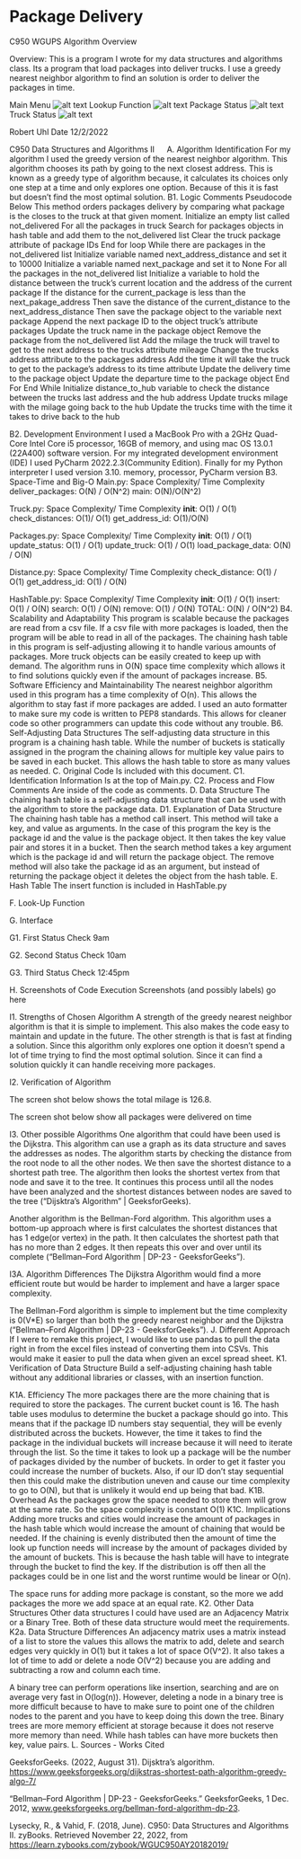 # Package Delivery
 
 
 






C950 WGUPS Algorithm Overview

Overview: This is a program I wrote for my data structures and algorithms class. Its a program that load packages into deliver trucks. I use a greedy nearest neighbor algorithm to find an solution is order to deliver the packages in time.

Main Menu
![alt text](https://github.com/sudorob0/Package-Delivery/blob/main/Readme-pics/main-menu.png?raw=true)
Lookup Function
![alt text](https://github.com/sudorob0/Package-Delivery/blob/main/Readme-pics/lookup.png?raw=true)
Package Status
![alt text](https://github.com/sudorob0/Package-Delivery/blob/main/Readme-pics/status.png?raw=true)
Truck Status
![alt text](https://github.com/sudorob0/Package-Delivery/blob/main/Readme-pics/truck-status.png?raw=true)






Robert Uhl
Date 12/2/2022

C950 Data Structures and Algorithms II
 
A. Algorithm Identification
For my algorithm I used the greedy version of the nearest neighbor algorithm. This algorithm chooses its path by going to the next closest address. This is known as a greedy type of algorithm because, it calculates its choices only one step at a time and only explores one option. Because of this it is fast but doesn’t find the most optimal solution.
B1. Logic Comments
Pseudocode Below
This method orders packages delivery by comparing what package is the closes to the truck at that given moment.
Initialize an empty list called not_delivered
For all the packages in truck
Search for packages objects in hash table and add them to the not_delivered list
Clear the truck package attribute of package IDs
End for loop
While there are packages in the not_delivered list
Initialize variable named next_address_distance and set it to 10000
Initialize a variable named next_package and set it to None
For all the packages in the not_delivered list
Initialize a variable to hold the distance between the truck’s current location and the address of the current package
If the distance for the current_package is less than the next_pakage_address
	Then save the distance of the current_distance to the next_address_distance
	Then save the package object to the variable next package
	Append the next package ID to the object truck’s attribute packages
	Update the truck name in the package object
	Remove the package from the not_delivered list
	Add the milage the truck will travel to get to the next address to the trucks attribute mileage
	Change the trucks address attribute to the packages address
	Add the time it will take the truck to get to the package’s address to its time attribute
	Update the delivery time to the package object
	Update the departure time to the package object
	End For
End While
Initialize distance_to_hub variable to check the distance between the trucks last address and the hub address
Update trucks milage with the milage going back to the hub
Update the trucks time with the time it takes to drive back to the hub 
	

B2. Development Environment
I used a MacBook Pro with a 2GHz Quad-Core Intel Core i5 processor, 16GB of memory, and using mac OS 13.0.1 (22A400) software version.  For my integrated development environment (IDE) I used PyCharm 2022.2.3(Community Edition). Finally for my Python interpreter I used version 3.10. memory, processor, PyCharm version 
B3. Space-Time and Big-O
Main.py: Space Complexity/ Time Complexity
deliver_packages:  O(N) / O(N^2)
main: O(N)/O(N^2)

Truck.py: Space Complexity/ Time Complexity
__init__: O(1) / O(1)
check_distances: O(1)/ O(1)
get_address_id: O(1)/O(N)

Packages.py: Space Complexity/ Time Complexity
__init__: O(1) / O(1)
update_status: O(1) / O(1)
update_truck: O(1) / O(1)
load_package_data: O(N) / O(N)

Distance.py: Space Complexity/ Time Complexity
check_distance: O(1) / O(1)
get_address_id: O(1) / O(N)

HashTable.py: Space Complexity/ Time Complexity
__init__: O(1) / O(1)
insert: O(1) / O(N)
search: O(1) / O(N)
remove: O(1) / O(N)
TOTAL: O(N) / O(N^2)
B4. Scalability and Adaptability
This program is scalable because the packages are read from a csv file. If a csv file with more packages is loaded, then the program will be able to read in all of the packages. The chaining hash table in this program is self-adjusting allowing it to handle various amounts of packages. More truck objects can be easily created to keep up with demand. The algorithm runs in O(N) space time complexity which allows it to find solutions quickly even if the amount of packages increase.
B5. Software Efficiency and Maintainability
The nearest neighbor algorithm used in this program has a time complexity of O(n). This allows the algorithm to stay fast if more packages are added.
I used an auto formatter to make sure my code is written to PEP8 standards. This allows for cleaner code so other programmers can update this code without any trouble.
B6. Self-Adjusting Data Structures
The self-adjusting data structure in this program is a chaining hash table. While the number of buckets is statically assigned in the program the chaining allows for multiple key value pairs to be saved in each bucket. This allows the hash table to store as many values as needed.
C. Original Code
Is included with this document.
C1. Identification Information
Is at the top of Main.py.
C2. Process and Flow Comments
Are inside of the code as comments.
D. Data Structure
The chaining hash table is a self-adjusting data structure that can be used with the algorithm to store the package data.
D1. Explanation of Data Structure
The chaining hash table has a method call insert. This method will take a key, and value as arguments. In the case of this program the key is the package id and the value is the package object. It then takes the key value pair and stores it in a bucket. 
Then the search method takes a key argument which is the package id and will return the package object. The remove method will also take the package id as an argument, but instead of returning the package object it deletes the object from the hash table.
E. Hash Table
The insert function is included in HashTable.py

F. Look-Up Function

 

G. Interface

 

G1. First Status Check
9am
 
G2. Second Status Check
10am
 
G3. Third Status Check
12:45pm 


H. Screenshots of Code Execution
Screenshots (and possibly labels) go here
 
I1. Strengths of Chosen Algorithm
A strength of the greedy nearest neighbor algorithm is that it is simple to implement. This also makes the code easy to maintain and update in the future. The other strength is that is fast at finding a solution. Since this algorithm only explores one option it doesn’t spend a lot of time trying to find the most optimal solution. Since it can find a solution quickly it can handle receiving more packages.

I2. Verification of Algorithm

The screen shot below shows the total milage is 126.8.
 
The screen shot below show all packages were delivered on time
 
I3. Other possible Algorithms
One algorithm that could have been used is the Dijkstra. This algorithm can use a graph as its data structure and saves the addresses as nodes. The algorithm starts by checking the distance from the root node to all the other nodes. We then save the shortest distance to a shortest path tree. The algorithm then looks the shortest vertex from that node and save it to the tree. It continues this process until all the nodes have been analyzed and the shortest distances between nodes are saved to the tree (“Dijsktra’s Algorithm” | GeeksforGeeks).

Another algorithm is the Bellman-Ford algorithm. This algorithm uses a bottom-up approach where is first calculates the shortest distances that has 1 edge(or vertex) in the path. It then calculates the shortest path that has no more than 2 edges. It then repeats this over and over until its complete (“Bellman–Ford Algorithm | DP-23 - GeeksforGeeks”). 

I3A. Algorithm Differences
The Dijkstra Algorithm would find a more efficient route but would be harder to implement and have a larger space complexity.

The Bellman-Ford algorithm is simple to implement but the time complexity is 0(V*E) so larger than both the greedy nearest neighbor and the Dijkstra (“Bellman–Ford Algorithm | DP-23 - GeeksforGeeks”).
J. Different Approach
If I were to remake this project, I would like to use pandas to pull the data right in from the excel files instead of converting them into CSVs. This would make it easier to pull the data when given an excel spread sheet.
K1. Verification of Data Structure
Build a self-adjusting chaining hash table without any additional libraries or classes, with an insertion function.

K1A. Efficiency
The more packages there are the more chaining that is required to store the packages. The current bucket count is 16. The hash table uses modulus to determine the bucket a package should go into. This means that if the package ID numbers stay sequential, they will be evenly distributed across the buckets. However, the time it takes to find the package in the individual buckets will increase because it will need to iterate through the list. So the time it takes to look up a package will be the number of packages divided by the number of buckets. In order to get it faster you could increase the number of buckets. Also, if our ID don’t stay sequential then this could make the distribution uneven and cause our time complexity to go to O(N), but that is unlikely it would end up being that bad.
K1B. Overhead
As the packages grow the space needed to store them will grow at the same rate. So the space complexity is constant O(1)
K1C. Implications
Adding more trucks and cities would increase the amount of packages in the hash table which would increase the amount of chaining that would be needed. If the chaining is evenly distributed then the amount of time the look up function needs will increase by the amount of packages divided by the amount of buckets. This is because the hash table will have to integrate through the bucket to find the key. If the distribution is off then all the packages could be in one list and the worst runtime would be linear or O(n).

The space runs for adding more package is constant, so the more we add packages the more we add space at an equal rate.
K2. Other Data Structures
Other data structures I could have used are an Adjacency Matrix or a Binary Tree. Both of these data structure would meet the requirements.
K2a. Data Structure Differences
An adjacency matrix uses a matrix instead of a list to store the values this allows the matrix to add, delete and search edges very quickly in O(1) but it takes a lot of space O(V^2). It also takes a lot of time to add or delete a node O(V^2) because you are adding and subtracting a row and column each time.

A binary tree can perform operations like insertion, searching and are on average very fast in O(log(n)). However, deleting a node in a binary tree is more difficult because to have to make sure to point one of the children nodes to the parent and you have to keep doing this down the tree. Binary trees are more memory efficient at storage because it does not reserve more memory than need. While hash tables can have more buckets then key, value pairs.
L. Sources - Works Cited

GeeksforGeeks. (2022, August 31). Dijsktra’s algorithm. https://www.geeksforgeeks.org/dijkstras-shortest-path-algorithm-greedy-algo-7/

“Bellman–Ford Algorithm | DP-23 - GeeksforGeeks.” GeeksforGeeks, 1 Dec. 2012, www.geeksforgeeks.org/bellman-ford-algorithm-dp-23.

Lysecky, R., & Vahid, F. (2018, June). C950: Data Structures and Algorithms II. zyBooks.
Retrieved November 22, 2022, from  https://learn.zybooks.com/zybook/WGUC950AY20182019/

